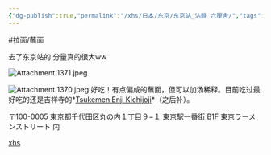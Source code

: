 ```yaml
---
{"dg-publish":true,"permalink":"/xhs/日本/东京/东京站_沾麵 六厘舍/","tags":["rednote","东京"],"created":"2024-09-18","updated":"2025-04-04T20:30:51.521+08:00"}
---
```


#拉面/蘸面

去了东京站的 分量真的很大ww

![Attachment 1371.jpeg](/img/user/xhs/%E6%97%A5%E6%9C%AC/%E4%B8%9C%E4%BA%AC/photo-%E4%B8%9C%E4%BA%AC/Attachment%201371.jpeg)

![Attachment 1370.jpeg](/img/user/xhs/%E6%97%A5%E6%9C%AC/%E4%B8%9C%E4%BA%AC/photo-%E4%B8%9C%E4%BA%AC/Attachment%201370.jpeg)
好吃！有点偏咸的蘸面，但可以加汤稀释。目前吃过最好吃的还是吉祥寺的*[Tsukemen Enji Kichijoji](https://maps.app.goo.gl/ygub5MKixHWUz6es7?g_st=com.google.maps.preview.copy)*（之后补）。

〒100-0005 東京都千代田区丸の内１丁目９−１ 東京駅一番街 B1F 東京ラーメンストリート 内

[xhs](https://www.xiaohongshu.com/explore/66f0505e000000002603c445?xsec_token=ABqW31iXGaeLgX03LCtKxC-lnk3jx74VBd2O2iQyz0byc=&xsec_source=pc_user)
